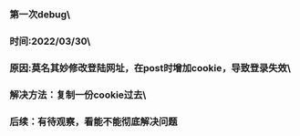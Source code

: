### 第一次debug\
### 时间:2022/03/30\
### 原因:莫名其妙修改登陆网址，在post时增加cookie，导致登录失效\
### 解决方法：复制一份cookie过去\
### 后续：有待观察，看能不能彻底解决问题

